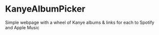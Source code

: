 # KanyeAlbumPicker

Simple webpage with a wheel of Kanye albums & links for each to Spotify and Apple Music
